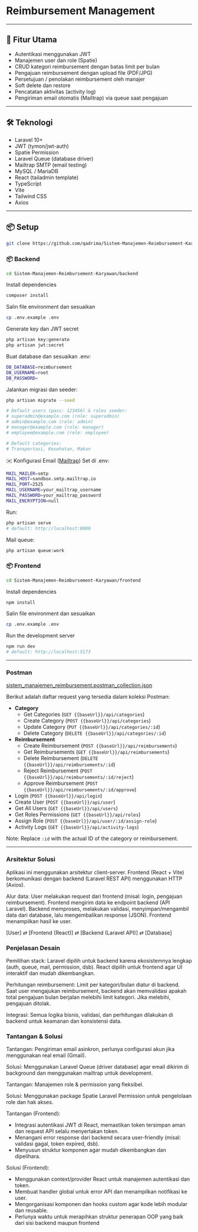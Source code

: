 # Reimbursement Management

---

## 🚀 Fitur Utama

- Autentikasi menggunakan JWT
- Manajemen user dan role (Spatie)
- CRUD kategori reimbursement dengan batas limit per bulan
- Pengajuan reimbursement dengan upload file (PDF/JPG)
- Persetujuan / penolakan reimbursement oleh manajer
- Soft delete dan restore
- Pencatatan aktivitas (activity log)
- Pengiriman email otomatis (Mailtrap) via queue saat pengajuan

---

## 🛠️ Teknologi

- Laravel 10+
- JWT (tymon/jwt-auth)
- Spatie Permission
- Laravel Queue (database driver)
- Mailtrap SMTP (email testing)
- MySQL / MariaDB
- React (tailadmin template)
- TypeScript
- Vite
- Tailwind CSS
- Axios

---

## 📦 Setup

```bash
git clone https://github.com/qadrima/Sistem-Manajemen-Reimbursement-Karyawan.git
```

### 📦 Backend

```bash
cd Sistem-Manajemen-Reimbursement-Karyawan/backend
```

Install dependencies
```bash
composer install
```

Salin file environment dan sesuaikan
```bash
cp .env.example .env
```

Generate key dan JWT secret
```bash
php artisan key:generate
php artisan jwt:secret
```

Buat database dan sesuaikan .env:
```bash
DB_DATABASE=reimbursement
DB_USERNAME=root
DB_PASSWORD=
```

Jalankan migrasi dan seeder:
```bash
php artisan migrate --seed
```

```bash
# Default users (pass: 123456) & roles seeder:
# superadmin@example.com (role: superadmin)
# admin@example.com (role: admin)
# manager@example.com (role: manager)
# employee@example.com (role: employee)

# Default categories:
# Transportasi, Kesehatan, Makan
```

✉️ Konfigurasi Email ([Mailtrap](https://mailtrap.io/)) Set di .env:
```bash
MAIL_MAILER=smtp
MAIL_HOST=sandbox.smtp.mailtrap.io
MAIL_PORT=2525
MAIL_USERNAME=your_mailtrap_username
MAIL_PASSWORD=your_mailtrap_password
MAIL_ENCRYPTION=null
```

Run:
```bash
php artisan serve
# default: http://localhost:8000
```

Mail queue:
```bash
php artisan queue:work
```

### 📦 Frontend

```bash
cd Sistem-Manajemen-Reimbursement-Karyawan/frontend
```

Install dependencies
```bash
npm install
```

Salin file environment dan sesuaikan
```bash
cp .env.example .env
```

Run the development server
```bash
npm run dev
# default: http://localhost:5173
```

---

### Postman 
[sistem_manajemen_reimbursement.postman_collection.json](https://github.com/qadrima/Sistem-Manajemen-Reimbursement-Karyawan/blob/main/sistem_manajemen_reimbursement.postman_collection.json)

Berikut adalah daftar request yang tersedia dalam koleksi Postman:

*   **Category**
    *   Get Categories (`GET {{baseUrl}}/api/categories`)
    *   Create Category (`POST {{baseUrl}}/api/categories`)
    *   Update Category (`PUT {{baseUrl}}/api/categories/:id`)
    *   Delete Category (`DELETE {{baseUrl}}/api/categories/:id`)
*   **Reimbursement**
    *   Create Reimbursement (`POST {{baseUrl}}/api/reimbursements`)
    *   Get Reimbursements (`GET {{baseUrl}}/api/reimbursements`)
    *   Delete Reimbursement (`DELETE {{baseUrl}}/api/reimbursements/:id`)
    *   Reject Reimbursement (`POST {{baseUrl}}/api/reimbursements/:id/reject`)
    *   Approve Reimbursement (`POST {{baseUrl}}/api/reimbursements/:id/approve`)
*   Login (`POST {{baseUrl}}/api/login`)
*   Create User (`POST {{baseUrl}}/api/user`)
*   Get All Users (`GET {{baseUrl}}/api/users`)
*   Get Roles Permissions (`GET {{baseUrl}}/api/roles`)
*   Assign Role (`POST {{baseUrl}}/api/user/:id/assign-role`)
*   Activity Logs (`GET {{baseUrl}}/api/activity-logs`)

Note: Replace `:id` with the actual ID of the category or reimbursement.

---

### Arsitektur Solusi
Aplikasi ini menggunakan arsitektur client-server. Frontend (React + Vite) berkomunikasi dengan backend (Laravel REST API) menggunakan HTTP (Axios). 

Alur data:
User melakukan request dari frontend (misal: login, pengajuan reimbursement).
Frontend mengirim data ke endpoint backend (API Laravel).
Backend memproses, melakukan validasi, menyimpan/mengambil data dari database, lalu mengembalikan response (JSON).
Frontend menampilkan hasil ke user.

[User] ⇄ [Frontend (React)] ⇄ [Backend (Laravel API)] ⇄ [Database]

### Penjelasan Desain
Pemilihan stack: Laravel dipilih untuk backend karena ekosistemnya lengkap (auth, queue, mail, permission, dsb). React dipilih untuk frontend agar UI interaktif dan mudah dikembangkan.

Perhitungan reimbursement: Limit per kategori/bulan diatur di backend. Saat user mengajukan reimbursement, backend akan memvalidasi apakah total pengajuan bulan berjalan melebihi limit kategori. Jika melebihi, pengajuan ditolak.

Integrasi: Semua logika bisnis, validasi, dan perhitungan dilakukan di backend untuk keamanan dan konsistensi data.

### Tantangan & Solusi
Tantangan: Pengiriman email asinkron, perlunya configurasi akun jika menggunakan real email (Gmail).

Solusi: Menggunakan Laravel Queue (driver database) agar email dikirim di background dan menggunakan mailtrap untuk development.

Tantangan: Manajemen role & permission yang fleksibel.

Solusi: Menggunakan package Spatie Laravel Permission untuk pengelolaan role dan hak akses.

Tantangan (Frontend):
- Integrasi autentikasi JWT di React, memastikan token tersimpan aman dan request API selalu menyertakan token.
- Menangani error response dari backend secara user-friendly (misal: validasi gagal, token expired, dsb).
- Menyusun struktur komponen agar mudah dikembangkan dan dipelihara.

Solusi (Frontend):
- Menggunakan context/provider React untuk manajemen autentikasi dan token.
- Membuat handler global untuk error API dan menampilkan notifikasi ke user.
- Mengorganisasi komponen dan hooks custom agar kode lebih modular dan reusable.
- Perlunya waktu untuk merapihkan struktur penerapan OOP yang baik dari sisi backend maupun frontend